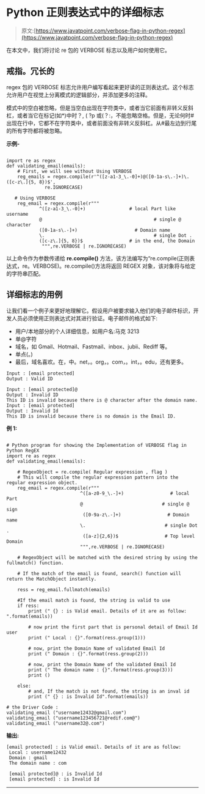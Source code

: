 # Python 正则表达式中的详细标志

> 原文:[https://www.javatpoint.com/verbose-flag-in-python-regex](https://www.javatpoint.com/verbose-flag-in-python-regex)

在本文中，我们将讨论 re 包的 VERBOSE 标志以及用户如何使用它。

## 戒指。冗长的

regex 包的 VERBOSE 标志允许用户编写看起来更好读的正则表达式。这个标志允许用户在视觉上分离模式的逻辑部分，并添加更多的注释。

模式中的空白被忽略，但是当空白出现在字符类中，或者当它前面有非转义反斜杠，或者当它在标记(如*)中时？, ( ?p 或(？:，不能忽略空格。但是，无论何时#出现在行中，它都不在字符类中，或者前面没有非转义反斜杠。从#最左边到行尾的所有字符都将被忽略。

**示例-**

```

import re as regex
def validating_email(emails):
    # First, we will see without Using VERBOSE
    reg_emails = regex.compile(r'^([z-a1-3_\.-0]+)@([0-1a-s\.-]+)\.([c-z\.]{5, 8})$',
              re.IGNORECASE)

   # Using VERBOSE
    reg_email = regex.compile(r"""
            ^([z-a1-3_\.-0]+)                # local Part like username
            @                                         # single @ character
            ([0-1a-s\.-]+)                     # Domain name
            \.                                        # single Dot .
            ([c-z\.]{5, 8})$                 # in the end, the Domain  
             """,re.VERBOSE | re.IGNORECASE) 

```

以上命令作为参数传递给 **re.compile()** 方法，该方法编写为“re.compile(正则表达式，re。VERBOSE)。re.compile()方法将返回 REGEX 对象，该对象将与给定的字符串匹配。

## 详细标志的用例

让我们看一个例子来更好地理解它。假设用户被要求输入他们的电子邮件标识，开发人员必须使用正则表达式对其进行验证。电子邮件的格式如下:

*   用户/本地部分的个人详细信息，如用户名:马克 3213
*   单@字符
*   域名，如 Gmail、Hotmail、Fastmail、inbox、jubii、Rediff 等。
*   单点(。)
*   最后，域名喜欢。在，中。net，。org，。com，。int，。edu，还有更多。

```
Input : [email protected]
Output : Valid ID

Input : [email protected]@
Output : Invalid ID
This ID is invalid because there is @ character after the domain name.
Input : [email protected] 
Output : Invalid Id
This ID is invalid because there is no domain is the Email ID.

```

**例 1:**

```

# Python program for showing the Implementation of VERBOSE flag in Python RegEX
import re as regex
def validating_email(emails):

    # RegexObject = re.compile( Regular expression , flag )
    # This will compile the regular expression pattern into the regular expression object. 
    reg_email = regex.compile(r"""
                           ^([a-z0-9_\.-]+)                 # local Part
                           @                             # single @ sign
                            ([0-9a-z\.-]+)                 # Domain name
                           \.                             # single Dot .
                            ([a-z]{2,6})$                 # Top level Domain     
                           """,re.VERBOSE | re.IGNORECASE)

    # RegexObject will be matched with the desired string by using the fullmatch() function.

    # If the match of the email is found, search() function will return the MatchObject instantly. 

    ress = reg_email.fullmatch(emails)

    #If the email match is found, the string is valid to use
    if ress:
        print (" {} : is Valid email. Details of it are as follow: ".format(emails))

        # now print the first part that is personal detail of Email Id user
        print (" Local : {}".format(ress.group(1)))

        # now, print the Domain Name of validated Email Id
        print (" Domain : {}".format(ress.group(2)))

        # now, print the Domain Name of the validated Email Id
        print (" The domain name : {}".format(ress.group(3)))
        print ()

    else:
        # and, If the match is not found, the string is an inval id
        print (" {} : is Invalid Id".format(emails))

# the Driver Code :
validating_email ("username12432@gmail.com")
validating_email ("username123456721@redif.com@")
validating_email ("username32@.com") 

```

**输出:**

```
[email protected] : is Valid email. Details of it are as follow: 
 Local : username12432
 Domain : gmail
 The domain name : com

 [email protected]@ : is Invalid Id
 [email protected] : is Invalid Id

```

* * *